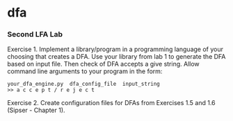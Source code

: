 # dfa

### Second LFA Lab
Exercise 1. Implement a library/program in a programming language of your
choosing that creates a DFA. Use your library from lab 1 to generate the DFA
based on input file. Then check of DFA accepts a give string. Allow command
line arguments to your program in the form:
```
your_dfa_engine.py  dfa_config_file  input_string
>> a c c e p t / r e j e c t
```

Exercise 2. Create configuration files for DFAs from Exercises 1.5 and 1.6
(Sipser - Chapter 1).
